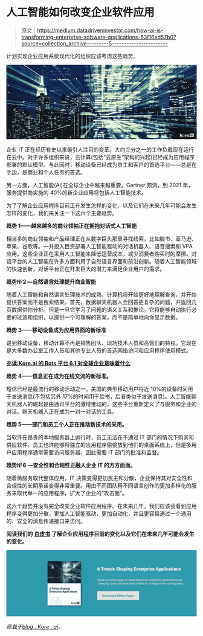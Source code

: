 # 人工智能如何改变企业软件应用

> 原文：<https://medium.datadriveninvestor.com/how-ai-is-transforming-enterprise-software-applications-63f16ed57b0?source=collection_archive---------5----------------------->

计划实现企业应用系统现代化的组织应该考虑这些趋势。

![](img/1f252a3af9998a03abe974d5cb8241bc.png)

企业 IT 正在经历有史以来最引人注目的变革。大约三分之一的工作负载现在运行在云中。对于许多组织来说，云计算(包括“云原生”架构的兴起)已经成为应用程序部署的默认模型。与此同时，移动设备已经成为员工和客户的首选平台——总是在手边，是商业和个人任务的首选。

另一方面，人工智能(AI)在全球企业中越来越重要。Gartner 预测，到 2021 年，服务提供商实施的 40%的新企业应用将包括人工智能技术。

为了了解企业应用程序目前正在发生怎样的变化，以及它们在未来几年可能会发生怎样的变化，我们来关注一下这六个主要趋势。

**趋势 1——越来越多的商业领袖正在拥抱对话式人工智能**

相当多的商业领袖和产品经理正在从数字巨头那里寻找线索，比如脸书、亚马逊、苹果、谷歌等。—并投入巨资部署人工智能驱动的对话机器人、语音搜索和 VPA 应用。这些企业正在采用人工智能来降低运营成本，减少消费者购买时的摩擦。对话平台的人工智能在许多方面利用了自然语言界面和前沿创新。随着人工智能领域的快速创新，对话平台正在开发巨大的潜力来满足企业用户的需求。

**趋势№2 —自然语言处理提升商业智能**

随着人工智能和自然语言处理技术的成熟，计算机将开始更好地理解查询，并开始提供答案而不是搜索结果。首先，数据聊天机器人会回答更复杂的问题，并返回几页数据供你分析。但是一旦它学习了问题的语义关系和推论，它将能够自动执行必要的过滤和组织，以提供一个可理解的答案，而不是简单地向你显示数据。

**趋势 3——移动设备成为应用界面的新标准**

说到移动设备，移动计算不再是销售团队、现场技术人员和高管们的特权。它现在是大多数办公室工作人员和其他专业人员的首选网络访问和应用程序使用模式。

[**亦读:Kore.ai 的 Bots 平台 6.1 对全球企业意味着什么**](https://blog.kore.ai/what-kore-ai-bots-platform-6.1-means-to-global-enterprises)

**趋势 4——信息正在成为在线交流的新标准。**

短信已经是最流行的移动活动之一。美国的典型移动用户将近 10%的设备时间用于发送消息(不包括另外 17%的时间用于脸书，后者类似于发送消息)。人工智能聊天机器人的崛起是由通讯平台的激增推动的，这些平台重新定义了与服务和企业的对话。聊天机器人正在成为一对一对话的工具。

**趋势 5——部门和员工个人正在推动新技术的采用。**

当软件在昂贵的本地服务器上运行时，员工无法在不通过 IT 部门的情况下购买和供应软件。员工也许能够将独立的应用程序偷偷放到他们的桌面系统上，但是多用户应用程序通常需要访问服务器，因此需要 IT 部门的批准和监督。

**趋势№6** **—安全性和合规性正融入企业 IT 的方方面面。**

随着微服务取代整体应用，IT 决策变得更加民主和分散，企业保持其对安全性和合规性的长期承诺变得非常重要。用由不同团队用不同语言创作的更加多样化的服务来取代单一的应用程序，扩大了企业的“攻击面”。

这六个趋势并没有完全改变企业软件应用程序。在未来几年，我们应该会看到应用程序变得更加分散，更加人工智能驱动，更加自动化，并且更容易通过一个通用的、安全的消息传递接口来访问。

**阅读我们的** [**白皮书**](https://info.kore.ai/wp-six-trends-shaping-enterprise-applications?hsCtaTracking=d6249725-4680-44f8-b176-14eabcf67f6b%7C8356a170-1c32-4741-a6cb-665286d42505) **了解企业应用程序目前的变化以及它们在未来几年可能会发生的变化。**

![](img/4a99e86df74ddbcd5afc9b4b9eeff5bf.png)

*原载于*[*blog . Kore . ai*](https://blog.kore.ai/how-ai-is-transforming-enterprise-software-applications)*。*